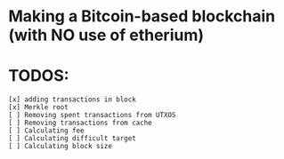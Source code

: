 # Making a Bitcoin-based blockchain (with NO use of etherium)
# TODOS:
    [x] adding transactions in block
    [x] Merkle root
    [ ] Removing spent transactions from UTXOS
    [ ] Removing transactions from cache
    [ ] Calculating fee
    [ ] Calculating difficult target
    [ ] Calculating block size
